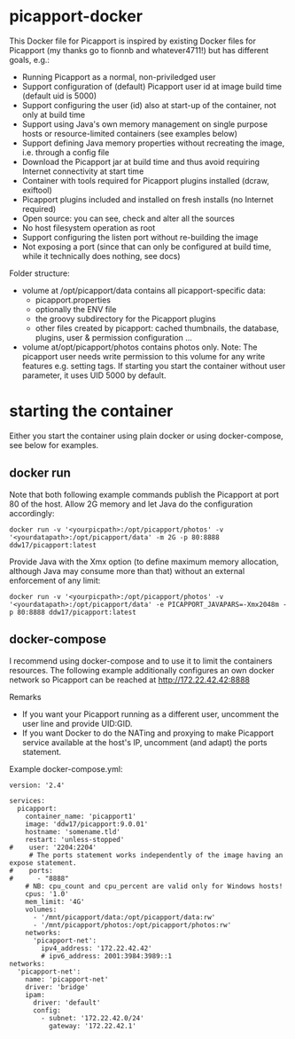 # picapport-docker
This Docker file for Picapport is inspired by existing Docker files for Picapport (my thanks go to fionnb and whatever4711!) but has different goals, e.g.:
* Running Picapport as a normal, non-priviledged user
* Support configuration of (default) Picapport user id at image build time (default uid is 5000)
* Support configuring the user (id) also at start-up of the container, not only at build time
* Support using Java's own memory management on single purpose hosts or resource-limited containers (see examples below)
* Support defining Java memory properties without recreating the image, i.e. through a config file
* Download the Picapport jar at build time and thus avoid requiring Internet connectivity at start time
* Container with tools required for Picapport plugins installed (dcraw, exiftool)
* Picapport plugins included and installed on fresh installs (no Internet required)
* Open source: you can see, check and alter all the sources
* No host filesystem operation as root
* Support configuring the listen port without re-building the image
* Not exposing a port (since that can only be configured at build time, while it technically does nothing, see docs)

Folder structure:
* volume at /opt/picapport/data contains all picapport-specific data:
  * picapport.properties
  * optionally the ENV file
  * the groovy subdirectory for the Picapport plugins
  * other files created by picapport: cached thumbnails, the database, plugins, user & permission configuration ...
* volume at/opt/picapport/photos contains photos only.
  Note: The picapport user needs write permission to this volume for any write features e.g. setting tags. If starting you start the container without user parameter, it uses UID 5000 by default. 

# starting the container
Either you start the container using plain docker or using docker-compose, see below for examples.

## docker run
Note that both following example commands publish the Picapport at port 80 of the host. 
Allow 2G memory and let Java do the configuration accordingly:

`docker run -v '<yourpicpath>:/opt/picapport/photos' -v '<yourdatapath>:/opt/picapport/data' -m 2G -p 80:8888 ddw17/picapport:latest`

  
Provide Java with the Xmx option (to define maximum memory allocation, although Java may consume more than that) without an external enforcement of any limit:

`docker run -v '<yourpicpath>:/opt/picapport/photos' -v '<yourdatapath>:/opt/picapport/data' -e PICAPPORT_JAVAPARS=-Xmx2048m -p 80:8888 ddw17/picapport:latest`

## docker-compose
I recommend using docker-compose and to use it to limit the containers resources. The following example additionally configures an own docker network so Picapport can be reached at http://172.22.42.42:8888 

Remarks
* If you want your Picapport running as a different user, uncomment the user line and provide UID:GID. 
* If you want Docker to do the NATing and proxying to make Picapport service available at the host's IP, uncomment (and adapt) the ports statement. 

Example docker-compose.yml:
```
version: '2.4'

services:
  picapport:
    container_name: 'picapport1'
    image: 'ddw17/picapport:9.0.01'
    hostname: 'somename.tld'
    restart: 'unless-stopped'
#    user: '2204:2204'
     # The ports statement works independently of the image having an expose statement. 
#    ports:
#      - "8888"
    # NB: cpu_count and cpu_percent are valid only for Windows hosts!
    cpus: '1.0'
    mem_limit: '4G'
    volumes:
      - '/mnt/picapport/data:/opt/picapport/data:rw'
      - '/mnt/picapport/photos:/opt/picapport/photos:rw'
    networks:
      'picapport-net':
        ipv4_address: '172.22.42.42'
        # ipv6_address: 2001:3984:3989::1
networks:
  'picapport-net':
    name: 'picapport-net'
    driver: 'bridge'
    ipam:
      driver: 'default'
      config:
        - subnet: '172.22.42.0/24'
          gateway: '172.22.42.1'
```

